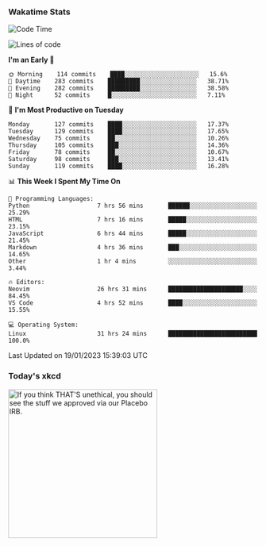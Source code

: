 ### Wakatime Stats
<!--START_SECTION:waka-->
![Code Time](http://img.shields.io/badge/Code%20Time-1%2C361%20hrs%204%20mins-blue)

![Lines of code](https://img.shields.io/badge/From%20Hello%20World%20I%27ve%20Written-357%20Thousand%20lines%20of%20code-blue)

**I'm an Early 🐤** 

```text
🌞 Morning    114 commits    ████░░░░░░░░░░░░░░░░░░░░░   15.6% 
🌆 Daytime    283 commits    █████████░░░░░░░░░░░░░░░░   38.71% 
🌃 Evening    282 commits    █████████░░░░░░░░░░░░░░░░   38.58% 
🌙 Night      52 commits     █░░░░░░░░░░░░░░░░░░░░░░░░   7.11%

```
📅 **I'm Most Productive on Tuesday** 

```text
Monday       127 commits    ████░░░░░░░░░░░░░░░░░░░░░   17.37% 
Tuesday      129 commits    ████░░░░░░░░░░░░░░░░░░░░░   17.65% 
Wednesday    75 commits     ██░░░░░░░░░░░░░░░░░░░░░░░   10.26% 
Thursday     105 commits    ███░░░░░░░░░░░░░░░░░░░░░░   14.36% 
Friday       78 commits     ██░░░░░░░░░░░░░░░░░░░░░░░   10.67% 
Saturday     98 commits     ███░░░░░░░░░░░░░░░░░░░░░░   13.41% 
Sunday       119 commits    ████░░░░░░░░░░░░░░░░░░░░░   16.28%

```


📊 **This Week I Spent My Time On** 

```text
💬 Programming Languages: 
Python                   7 hrs 56 mins       ██████░░░░░░░░░░░░░░░░░░░   25.29% 
HTML                     7 hrs 16 mins       █████░░░░░░░░░░░░░░░░░░░░   23.15% 
JavaScript               6 hrs 44 mins       █████░░░░░░░░░░░░░░░░░░░░   21.45% 
Markdown                 4 hrs 36 mins       ███░░░░░░░░░░░░░░░░░░░░░░   14.65% 
Other                    1 hr 4 mins         ░░░░░░░░░░░░░░░░░░░░░░░░░   3.44%

🔥 Editors: 
Neovim                   26 hrs 31 mins      █████████████████████░░░░   84.45% 
VS Code                  4 hrs 52 mins       ████░░░░░░░░░░░░░░░░░░░░░   15.55%

💻 Operating System: 
Linux                    31 hrs 24 mins      █████████████████████████   100.0%

```


 Last Updated on 19/01/2023 15:39:03 UTC
<!--END_SECTION:waka-->

### Today's xkcd
<a id="xkcd-a" title="If you think THAT'S unethical, you should see the stuff we approved via our Placebo IRB." href="https://www.xkcd.com" target="_blank">
        <img align="center" id="xkcd-img" src="https://imgs.xkcd.com/comics/methodology_trial.png" alt="If you think THAT'S unethical, you should see the stuff we approved via our Placebo IRB." height=300 />
</a>
